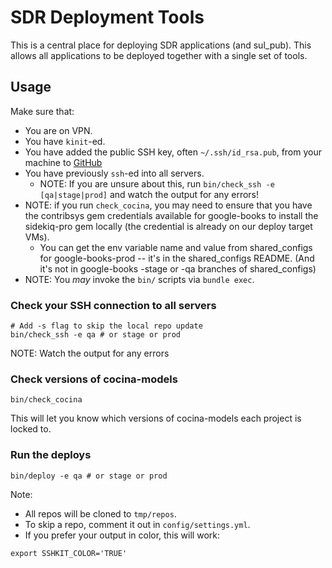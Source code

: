 # SDR Deployment Tools

This is a central place for deploying SDR applications (and sul_pub). This allows all applications
to be deployed together with a single set of tools.

## Usage

Make sure that:

* You are on VPN.
* You have `kinit`-ed.
* You have added the public SSH key, often `~/.ssh/id_rsa.pub`, from your machine to [GitHub](https://github.com/settings/keys)
* You have previously `ssh`-ed into all servers.
  * NOTE: If you are unsure about this, run `bin/check_ssh -e [qa|stage|prod]` and watch the output for any errors!
* NOTE: if you run `check_cocina`, you may need to ensure that you have the contribsys gem credentials available for google-books to install the sidekiq-pro gem locally (the credential is already on our deploy target VMs).
  * You can get the env variable name and value from shared_configs for google-books-prod -- it's in the shared_configs README. (And it's not in google-books -stage or -qa branches of shared_configs)
* NOTE: You *may* invoke the `bin/` scripts via `bundle exec`.

### Check your SSH connection to all servers

```
# Add -s flag to skip the local repo update
bin/check_ssh -e qa # or stage or prod
```

NOTE: Watch the output for any errors

### Check versions of cocina-models

```
bin/check_cocina
```

This will let you know which versions of cocina-models each project is locked to.


### Run the deploys

```
bin/deploy -e qa # or stage or prod
```

Note:
* All repos will be cloned to `tmp/repos`.
* To skip a repo, comment it out in `config/settings.yml`.
* If you prefer your output in color, this will work:
```
export SSHKIT_COLOR='TRUE'
```

